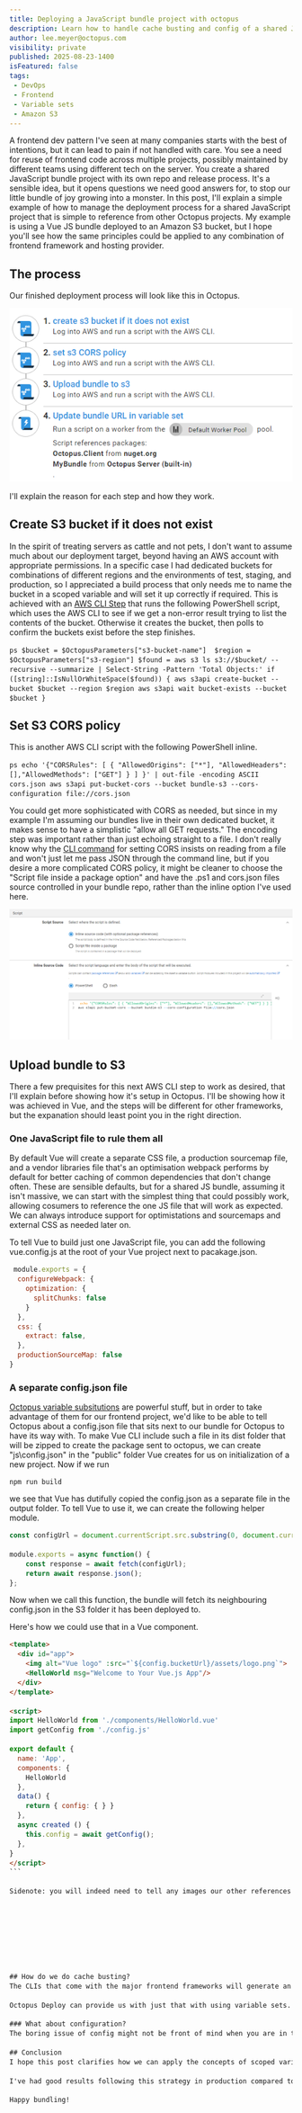 ```yaml
---
title: Deploying a JavaScript bundle project with octopus
description: Learn how to handle cache busting and config of a shared JavaScript bundle and make it easy to reference in other Octopus projects.
author: lee.meyer@octopus.com
visibility: private
published: 2025-08-23-1400
isFeatured: false
tags:
 - DevOps
 - Frontend
 - Variable sets
 - Amazon S3
---
```


A frontend dev pattern I've seen at many companies starts with the best of intentions, but it can lead to pain if not handled with care. You see a need for reuse of frontend code across multiple projects, possibly maintained by different teams using different tech on the server. You create a shared JavaScript bundle project with its own repo and release process. It's a sensible idea, but it opens questions we need good answers for, to stop our little bundle of joy growing into a monster. In this post, I'll explain a simple example of how to manage the deployment process for a shared JavaScript project that is simple to reference from other Octopus projects. My example is using a Vue JS bundle deployed to an Amazon S3 bucket, but I hope you'll see how the same principles could be applied to any combination of frontend framework and hosting provider. 

## The process

Our finished deployment process will look like this in Octopus.

![deployment process](aws%20bundle%20process.png)

I'll explain the reason for each step and how they work.

## Create S3 bucket if it does not exist

In the spirit of treating servers as cattle and not pets, I don't want to assume much about our deployment target, beyond having an AWS account with appropriate permissions. In a specific case I had dedicated buckets for combinations of different regions and the environments of test, staging, and production, so I appreciated a build process that only needs me to name the bucket in a scoped variable and will set it up correctly if required. This is achieved with an [AWS CLI Step](https://octopus.com/docs/deployments/custom-scripts/aws-cli-scripts) that runs the following PowerShell script, which uses the AWS CLI to see if we get a non-error result trying to list the contents of the bucket. Otherwise it creates the bucket, then polls to confirm the buckets exist before the step finishes.

​```ps
$bucket = $OctopusParameters["s3-bucket-name"] 
$region = $OctopusParameters["s3-region"]
$found = aws s3 ls s3://$bucket/ --recursive --summarize | Select-String -Pattern 'Total Objects:'
if ([string]::IsNullOrWhiteSpace($found)) {
    aws s3api create-bucket --bucket $bucket --region $region
    aws s3api wait bucket-exists --bucket $bucket
}
​```

## Set S3 CORS policy

This is another AWS CLI script with the following PowerShell inline.

​```ps
echo '{"CORSRules": [ { "AllowedOrigins": ["*"], "AllowedHeaders": [],"AllowedMethods": ["GET"] } ] }' | out-file -encoding ASCII cors.json
aws s3api put-bucket-cors --bucket bundle-s3 --cors-configuration file://cors.json
​```

You could get more sophisticated with CORS as needed, but since in my example I'm assuming our bundles live in their own dedicated bucket, it makes sense to have a simplistic "allow all GET requests." The encoding step was important rather than just echoing straight to a file. I don't really know why the [CLI command](https://docs.aws.amazon.com/cli/latest/reference/s3api/put-bucket-cors.html) for setting CORS insists on reading from a file and won't just let me pass JSON through the command line, but if you desire a more complicated CORS policy, it might be cleaner to choose the "Script file inside a package option" and have the .ps1 and cors.json files source controlled in your bundle repo, rather than the inline option I've used here. 

![script options](cors%20script.png)

## Upload bundle to S3

There a few prequisites for this next AWS CLI step to work as desired, that I'll explain before showing how it's setup in Octopus. I'll be showing how it was achieved in Vue, and the steps will be different for other frameworks, but the expanation should least point you in the right direction.

### One JavaScript file to rule them all

By default Vue will create a separate CSS file, a production sourcemap file, and a vendor libraries file that's an optimisation webpack performs by default for better caching of common dependencies that don't change often. These are sensible defaults, but for a shared JS bundle, assuming it isn't massive, we can start with the simplest thing that could possibly work, allowing cosumers to reference the one JS file that will work as expected. We can always introduce support for optimistations and sourcemaps and external CSS as needed later on. 

To tell Vue to build just one JavaScript file, you can add the following vue.config.js at the root of your Vue project next to pacakage.json.

```js
 module.exports = {
  configureWebpack: {
    optimization: {
      splitChunks: false
    }
  },
  css: {
    extract: false,
  },
  productionSourceMap: false
}
```

### A separate config.json file 

[Octopus variable subsitutions](https://octopus.com/docs/projects/variables/variable-substitutions) are powerful stuff, but in order to take advantage of them for our frontend project, we'd like to be able to tell Octopus about a config.json file that sits next to our bundle for Octopus to have its way with. To make Vue CLI include such a file in its dist folder that will be zipped to create the package sent to octopus, we can create "js\config.json" in the "public" folder Vue creates for us on initialization of a new project. Now if we run 

```console
npm run build       
```

we see that Vue has dutifully copied the config.json as a separate file in the output folder. To tell Vue to use it, we can create the following helper module.

```js
const configUrl = document.currentScript.src.substring(0, document.currentScript.src.lastIndexOf('/')) + '/config.json'

module.exports = async function() { 
    const response = await fetch(configUrl);
    return await response.json();
};
```

Now when we call this function, the bundle will fetch its neighbouring config.json in the S3 folder it has been deployed to.

Here's how we could use that in a Vue component.

```html
<template>
  <div id="app">
    <img alt="Vue logo" :src="`${config.bucketUrl}/assets/logo.png`">
    <HelloWorld msg="Welcome to Your Vue.js App"/>
  </div>
</template>

<script>
import HelloWorld from './components/HelloWorld.vue'
import getConfig from './config.js'

export default {
  name: 'App',
  components: {
    HelloWorld
  },
  data() {
    return { config: { } }
  },
  async created () {
    this.config = await getConfig();
  },
}
</script>
​```

Sidenote: you will indeed need to tell any images our other references to external files where to find them as shown above with the "bucketUrl" setting, as the relative paths Vue produces by default won't work if you want to reference shared assets that have been uploaded to S3 together with your bundle. 








## How do we do cache busting?
The CLIs that come with the major frontend frameworks will generate an index file that references our hash-named production bundle. Unfortunately, we probably cannot use that index file in legacy systems that want to consume our bundle. It can be unclear [which of the many cache busting strategies](https://css-tricks.com/strategies-for-cache-busting-css/) will suit best. You want to avoid anything that requires the consumer to know too much about the bundle, or the bundler to know too much about the consumer. The whole point is reuse - the last thing you need is each consumer implementing its own way of referencing the latest bundle. We also don't want the build process for our JavaScript containing special casing for the sake of different consumers. You'll score bonus pain points if you try to introduce runtime logic in the consumer to figure out which bundle to use. In my opinion, the perfect world is one where consumers know only that they have a config setting with a bundle URL.

Octopus Deploy can provide us with just that with using variable sets.

### What about configuration?
The boring issue of config might not be front of mind when you are in the honeymoon phase of your relationship with a shiny new JavaScript framework, but it's going to be less fun to work with if  

## Conclusion
I hope this post clarifies how we can apply the concepts of scoped variables, servers as cattle, and variable sets to achieve sane management of a shared JavaScript project. 

I've had good results following this strategy in production compared to other solutions I have tried for managing JavaScript projects. I did find myself explaining a few times to frontend specialists that they have to re-release the consumer project on test server to make it upgrade itself to the latest version of the bundle, but it's logical once they get the hang of it, but I've had very good feedback from the frontend specialists on my team on the way this deployment process pattern works.

Happy bundling!
